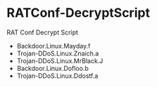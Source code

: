 # RATConf-DecryptScript

RAT Conf Decrypt Script

 - Backdoor.Linux.Mayday.f
 - Trojan-DDoS.Linux.Znaich.a 
 - Trojan-DDoS.Linux.MrBlack.J
 - Backdoor.Linux.Dofloo.b
 - Trojan-DDoS.Linux.Ddostf.a

